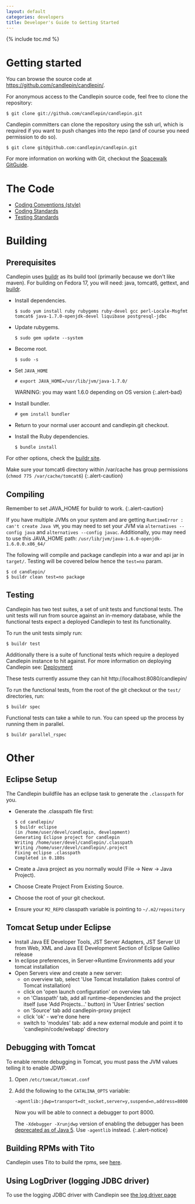 ```yaml
---
layout: default
categories: developers
title: Developer's Guide to Getting Started
---
```

{% include toc.md %}

# Getting started
You can browse the source code at <https://github.com/candlepin/candlepin/>.

For anonymous access to the Candlepin source code, feel free to clone the repository:

```console
$ git clone git://github.com/candlepin/candlepin.git
```

Candlepin committers can clone the repository using the ssh url, which is
required if you want to push changes into the repo (and of course you need
permission to do so).

```console
$ git clone git@github.com:candlepin/candlepin.git
```

For more information on working with Git, checkout the [Spacewalk](https://fedorahosted.org/spacewalk/) [GitGuide](https://fedorahosted.org/spacewalk/wiki/GitGuide).

# The Code
 * [Coding Conventions (style)](java_coding_conventions.html)
 * [Coding Standards](coding_standards.html)
 * [Testing Standards](testing_standards.html)

# Building

## Prerequisites
Candlepin uses [buildr](http://buildr.apache.org) as its build tool (primarily
because we don't like maven).
For building on Fedora 17, you will need: java, tomcat6, gettext, and [buildr](http://buildr.apache.org/).

* Install dependencies.

  ```console
  $ sudo yum install ruby rubygems ruby-devel gcc perl-Locale-Msgfmt tomcat6 java-1.7.0-openjdk-devel liquibase postgresql-jdbc
  ```

* Update rubygems.

  ```console
  $ sudo gem update --system
  ```

* Become root.

  ```console
  $ sudo -s
  ```

* Set `JAVA_HOME`

  ```console
  # export JAVA_HOME=/usr/lib/jvm/java-1.7.0/
  ```
  
  WARNING: you may want 1.6.0 depending on OS version
  {:.alert-bad}

* Install bundler.

  ```console
  # gem install bundler
  ```

* Return to your normal user account and candlepin.git checkout.
* Install the Ruby dependencies.

  ```console
  $ bundle install
  ```

For other options, check the [buildr site](http://buildr.apache.org/installing.html).

Make sure your tomcat6 directory within /var/cache has group permissions (`chmod 775 /var/cache/tomcat6`)
{:.alert-caution}

## Compiling

Remember to set JAVA_HOME for buildr to work.
{:.alert-caution}

If you have multiple JVMs on your system and are getting `RuntimeError : can't
create Java VM`, you may need to set your JVM via `alternatives --config java`
and `alternatives --config javac`. Additionally, you may need to use this
JAVA_HOME path: `/usr/lib/jvm/java-1.6.0-openjdk-1.6.0.0.x86_64/`

The following will compile and package candlepin into a war and api jar in `target/`.
Testing will be covered below hence the `test=no` param.

```console
$ cd candlepin/
$ buildr clean test=no package
```

## Testing
Candlepin has two test suites, a set of unit tests and functional tests. The unit
tests will run from source against an in-memory database, while the functional tests
expect a deployed Candlepin to test its functionality.

To run the unit tests simply run:

```console
$ buildr test
```

Additionally there is a suite of functional tests which require a deployed
Candlepin instance to hit against. For more information on deploying Candlepin
see: [Deployment](deployment.html)

These tests currently assume they can hit http://localhost:8080/candlepin/

To run the functional tests, from the root of the git checkout or the `test/` directories, run:

```console
$ buildr spec
```

Functional tests can take a while to run. You can speed up the process by running them in parallel.

```console
$ buildr parallel_rspec
```

# Other

## Eclipse Setup
The Candlepin buildfile has an eclipse task to generate the `.classpath` for you.

* Generate the .classpath file first:

  ```console
  $ cd candlepin/
  $ buildr eclipse
  (in /home/user/devel/candlepin, development)
  Generating Eclipse project for candlepin
  Writing /home/user/devel/candlepin/.classpath
  Writing /home/user/devel/candlepin/.project
  Fixing eclipse .classpath
  Completed in 0.180s
  ```
* Create a Java project as you normally would (File -> New -> Java Project).
* Choose Create Project From Existing Source.
* Choose the root of your git checkout.
* Ensure your `M2_REPO` classpath variable is pointing to `~/.m2/repository`

## Tomcat Setup under Eclipse
 * Install Java EE Developer Tools, JST Server Adapters, JST Server UI from Web, XML and Java EE Development Section of Eclipse Galileo release
 * In eclipse preferences, in Server->Runtime Environments add your tomcat installation
 * Open Servers view and create a new server:
   * on overview tab, select 'Use Tomcat Installation (takes control of Tomcat installation)
   * click on 'open launch configuration' on overview tab
   * on 'Classpath' tab, add all runtime-dependencies and the project itself (use 'Add Projects...' button) in 'User Entries' section
   * on 'Source' tab add candlepin-proxy project
   * click 'ok' - we're done here
   * switch to 'modules' tab: add a new external module and point it to 'candlepin/code/webapp' directory

## Debugging with Tomcat
To enable remote debugging in Tomcat, you must pass the JVM values telling it to enable JDWP.

1. Open `/etc/tomcat/tomcat.conf`
1. Add the following to the `CATALINA_OPTS` variable:

   ```
   -agentlib:jdwp=transport=dt_socket,server=y,suspend=n,address=8000
   ```
   Now you will be able to connect a debugger to port 8000.

   The `-Xdebugger -Xrunjdwp` version of enabling the debugger has been
   [deprecated as of Java 5](http://docs.oracle.com/javase/6/docs/technotes/guides/jpda/conninv.html).
   Use `-agentlib` instead.
   {:.alert-notice}


## Building RPMs with Tito
Candlepin uses Tito to build the rpms, see [here](building_rpms_with_tito.html).

## Using LogDriver (logging JDBC driver)
To use the logging JDBC driver with Candlepin see [the log driver page](log_driver.html)
